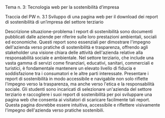 Tema n. 3: Tecnologia web per la sostenibilità d’impresa

Traccia del PW n. 3.1 Sviluppo di una pagina web per il download dei report di sostenibilità di un’impresa del settore terziario

Descrizione situazione-problema
I report di sostenibilità sono documenti pubblicati dalle aziende per riferire sulle loro prestazioni ambientali, sociali ed economiche. 
Questi report sono essenziali per dimostrare l'impegno dell'azienda verso pratiche di sostenibilità e trasparenza, offrendo agli stakeholder una visione chiara delle attività dell'azienda relative alla responsabilità sociale e ambientale.
Nel settore terziario, che include una vasta gamma di servizi come finanziari, educativi, sanitari, commerciali e turistici, è fondamentale mantenere un elevato livello di fiducia e soddisfazione tra i consumatori e le altre parti interessate. 
Presentare i report di sostenibilità in modo accessibile e navigabile non solo riflette l'impegno verso la trasparenza, ma anche verso l'etica e la responsabilità sociale.
Gli studenti sono incaricati di selezionare un'azienda del settore terziario e raccogliere i suoi report di sostenibilità per poi sviluppare una pagina web che consenta ai visitatori di scaricare facilmente tali report. 
Questa pagina dovrebbe essere intuitiva, accessibile e riflettere visivamente l'impegno dell'azienda verso pratiche sostenibili.
